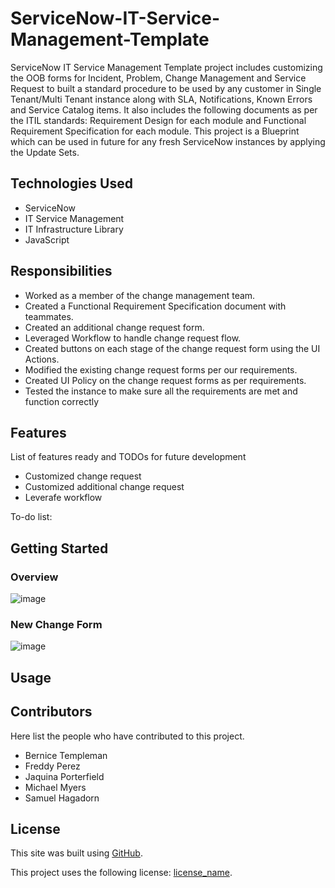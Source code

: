 # ServiceNow-IT-Service-Management-Template
ServiceNow IT Service Management Template project includes customizing the OOB forms for Incident, Problem, Change Management and Service Request to built a standard procedure to be used by any customer in Single Tenant/Multi Tenant instance along with SLA, Notifications, Known Errors and Service Catalog items. It also includes the following documents as per the ITIL standards: Requirement Design for each module and Functional Requirement Specification for each module. This project is a Blueprint which can be used in future for any fresh ServiceNow instances by applying the Update Sets.

## Technologies Used
- ServiceNow
- IT Service Management
- IT Infrastructure Library
- JavaScript

## Responsibilities
- Worked as a member of the change management team.
- Created a Functional Requirement Specification document with teammates.
- Created an additional change request form.
- Leveraged Workflow to handle change request flow.
- Created buttons on each stage of the change request form using the UI Actions.
- Modified the existing change request forms per our requirements.
- Created UI Policy on the change request forms as per requirements.
- Tested the instance to make sure all the requirements are met and function correctly

## Features

List of features ready and TODOs for future development
- Customized change request
- Customized additional change request
- Leverafe workflow

To-do list:


## Getting Started

### Overview
![image](https://user-images.githubusercontent.com/12488769/146371342-182f2231-a6ee-4683-a4b1-f995702f8ef7.png)

### New Change Form
![image](https://user-images.githubusercontent.com/12488769/146371860-5e8122b1-478c-4905-ac06-ea60b399ad5a.png)


## Usage


## Contributors
Here list the people who have contributed to this project. 
- Bernice Templeman
- Freddy Perez
- Jaquina Porterfield
- Michael Myers
- Samuel Hagadorn

## License
This site was built using [GitHub](https://docs.github.com/en/github/writing-on-github/getting-started-with-writing-and-formatting-on-github/basic-writing-and-formatting-syntax#links).

This project uses the following license: [license_name](https://github.com/bernicetempleman/PROJECT-NAME).
